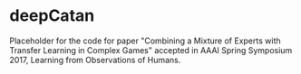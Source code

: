 # deepCatan

Placeholder for the code for paper "Combining a Mixture of Experts with Transfer Learning in Complex Games" accepted in AAAI Spring Symposium 2017, Learning from Observations of Humans.
